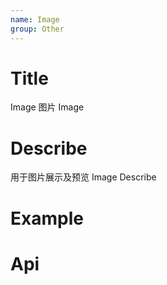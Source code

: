 ```yaml
---
name: Image
group: Other
---
```


# Title

Image 图片
Image

# Describe

用于图片展示及预览
Image Describe

# Example

# Api
